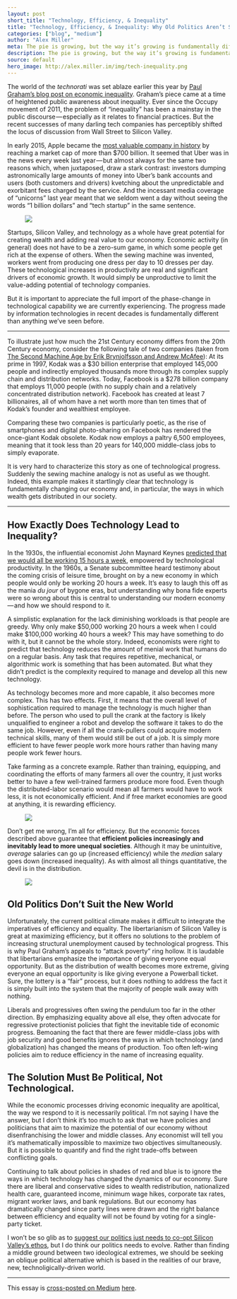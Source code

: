 ```yaml
---
layout: post
short_title: "Technology, Efficiency, & Inequality"
title: "Technology, Efficiency, & Inequality: Why Old Politics Aren’t Suited for the New World"
categories: ["blog", "medium"]
author: "Alex Miller"
meta: The pie is growing, but the way it’s growing is fundamentally different than ever before — and our politics need to evolve accordingly.
description: The pie is growing, but the way it’s growing is fundamentally different than ever before — and our politics need to evolve accordingly.
source: default
hero_image: http://alex.miller.im/img/tech-inequality.png
---
```



The world of the *technorati* was set ablaze earlier this year by [Paul Graham’s blog post on economic inequality](http://paulgraham.com/ineq.html). Graham’s piece came at a time of heightened public awareness about inequality.  Ever since the Occupy movement of 2011, the problem of “inequality” has been a mainstay in the public discourse — especially as it relates to financial practices. But the recent successes of many darling tech companies has perceptibly shifted the locus of discussion from Wall Street to Silicon Valley.

In early 2015, Apple became the [most valuable company in history](http://fortune.com/2015/02/10/apple-the-first-700-billion-company/) by reaching a market cap of more than $700 billion. It seemed that Uber was in the news every week last year — but almost always for the same two reasons which, when juxtaposed, draw a stark contrast: investors dumping astronomically large amounts of money into Uber’s bank accounts and users (both customers and drivers) kvetching about the unpredictable and exorbitant fees charged by the service. And the incessant media coverage of “unicorns” last year meant that we seldom went a day without seeing the words “1 billion dollars” and “tech startup” in the same sentence.

<figure>
<img src="http://alex.miller.im/img/three-comma.jpeg">
</figure>

Startups, Silicon Valley, and technology as a whole have great potential for creating wealth and adding real value to our economy. Economic activity (in general) does not have to be a zero-sum game, in which some people get rich at the expense of others. When the sewing machine was invented, workers went from producing one dress per day to 10 dresses per day. These technological increases in productivity are real and significant drivers of economic growth. It would simply be unproductive to limit the value-adding potential of technology companies.

But it is important to appreciate the full import of the phase-change in technological capability we are currently experiencing. The progress made by information technologies in recent decades is fundamentally different than anything we’ve seen before.

---

To illustrate just how much the 21st Century economy differs from the 20th Century economy, consider the following tale of two companies (taken from [The Second Machine Age by Erik Brynjolfsson and Andrew McAfee](http://www.amazon.com/The-Second-Machine-Age-Technologies/dp/0393239357)): At its prime in 1997, Kodak was a $30 billion enterprise that employed 145,000 people and indirectly employed thousands more through its complex supply chain and distribution networks. Today, Facebook is a $278 billion company that employs 11,000 people (with no supply chain and a relatively concentrated distribution network). Facebook has created at least 7 billionaires, all of whom have a net worth more than ten times that of Kodak’s founder and wealthiest employee.

Comparing these two companies is particularly poetic, as the rise of smartphones and digital photo-sharing on Facebook has rendered the once-giant Kodak obsolete. Kodak now employs a paltry 6,500 employees, meaning that it took less than 20 years for 140,000 middle-class jobs to simply evaporate.

It is very hard to characterize this story as one of technological progress. Suddenly the sewing machine analogy is not as useful as we thought. Indeed, this example makes it startlingly clear that technology is fundamentally changing our economy and, in particular, the ways in which wealth gets distributed in our society.

---

## How Exactly Does Technology Lead to Inequality? 

In the 1930s, the influential economist John Maynard Keynes [predicted that we would all be working 15 hours a week](http://www.npr.org/2015/08/13/432122637/keynes-predicted-we-would-be-working-15-hour-weeks-why-was-he-so-wrong), empowered by technological productivity. In the 1960s, a Senate subcommittee heard testimony about the coming crisis of leisure time, brought on by a new economy in which people would only be working 20 hours a week. It’s easy to laugh this off as the mania *du jour* of bygone eras, but understanding why bona fide experts were so wrong about this is central to understanding our modern economy — and how we should respond to it.

A simplistic explanation for the lack diminishing workloads is that people are greedy. Why only make $50,000 working 20 hours a week when I could make $100,000 working 40 hours a week? This may have something to do with it, but it cannot be the whole story. Indeed, economists were right to predict that technology reduces the amount of menial work that humans do on a regular basis. Any task that requires repetitive, mechanical, or algorithmic work is something that has been automated. But what they didn’t predict is the complexity required to manage and develop all this new technology. 

As technology becomes more and more capable, it also becomes more complex. This has two effects. First, it means that the overall level of sophistication required to manage the technology is much higher than before. The person who used to pull the crank at the factory is likely unqualified to engineer a robot and develop the software it takes to do the same job. However, even if all the crank-pullers could acquire modern technical skills, many of them would still be out of a job. It is simply more efficient to have fewer people work more hours rather than having many people work fewer hours. 

Take farming as a concrete example. Rather than training, equipping, and coordinating the efforts of many farmers all over the country, it just works better to have a few well-trained farmers produce more food. Even though the distributed-labor  scenario would mean all farmers would have to work less, it is not economically efficient. And if free market economies are good at anything, it is rewarding efficiency.

<figure>
	<a href="http://www.vox.com/2014/10/29/7083837/daylight-saving-time-year-round">
		<img src="http://alex.miller.im/img/agriculture-decline.png">
	</a>
</figure>


Don’t get me wrong, I’m all for efficiency. But the economic forces described above guarantee that **efficient policies increasingly and inevitably lead to more unequal societies**. Although it may be unintuitive, *average* salaries can go up (increased efficiency) while the *median* salary goes down (increased inequality). As with almost all things quantitative, the devil is in the distribution.

<figure>
	<a href="http://www.ft.com/intl/cms/s/98ce14ee-99a6-11e5-95c7-d47aa298f769,Authorised=false.html?siteedition=uk&_i_location=http%3A%2F%2Fwww.ft.com%2Fcms%2Fs%2F0%2F98ce14ee-99a6-11e5-95c7-d47aa298f769.html%3Fsiteedition%3Duk&_i_referer=http%3A%2F%2Ffee.org%2Ff078fb030247f6d94942b35dd6e6993e&classification=conditional_standard&iab=barrier-app#axzz3uFSaiEnG">
		<img src="http://alex.miller.im/img/ineq.gif">
	</a>
</figure>

## Old Politics Don’t Suit the New World 

Unfortunately, the current political climate makes it difficult to integrate the imperatives of efficiency and equality. The libertarianism of Silicon Valley is great at maximizing efficiency, but it offers no solutions to the problem of increasing structural unemployment caused by technological progress. This is why Paul Graham’s appeals to “attack poverty” ring hollow. It is laudable that libertarians emphasize the importance of giving everyone equal opportunity. But as the distribution of wealth becomes more extreme, giving everyone an equal opportunity is like giving everyone a Powerball ticket. Sure, the lottery is a “fair” process, but it does nothing to address the fact it is simply built into the system that the majority of people walk away with nothing.

Liberals and progressives often swing the pendulum too far in the other direction. By emphasizing equality above all else, they often advocate for regressive protectionist policies that fight the inevitable tide of economic progress. Bemoaning the fact that there are fewer middle-class jobs with job security and good benefits ignores the ways in which technology (and globalization) has changed the means of production. Too often left-wing policies aim to reduce efficiency in the name of increasing equality.

## The Solution Must Be Political, Not Technological.

While the economic processes driving economic inequality are apolitical, the way we respond to it is necessarily political. I’m not saying I have the answer, but I don’t think it’s too much to ask that we have policies and politicians that aim to maximize the potential of our economy without disenfranchising the lower and middle classes. Any economist will tell you it’s mathematically impossible to maximize two objectives simultaneously. But it is possible to quantify and find the right trade-offs between conflicting goals.

Continuing to talk about policies in shades of red and blue is to ignore the ways in which technology has changed the dynamics of our economy. Sure there are liberal and conservative sides to wealth redistribution, nationalized health care, guaranteed income, minimum wage hikes, corporate tax rates, migrant worker laws, and bank regulations. But our economy has dramatically changed since party lines were drawn and the right balance between efficiency and equality will not be found by voting for a single-party ticket.

I won’t be so glib as to [suggest our politics just needs to co-opt Silicon Valley’s ethos](https://medium.com/r/?url=https%3A%2F%2Fhbr.org%2F2014%2F12%2Fdemocratic-capitalism-needs-design-thinking), but I do think our politics needs to evolve. Rather than finding a middle ground between two ideological extremes, we should be seeking an oblique political alternative which is based in the realities of our brave, new, technoligically-driven world.

---

This essay is [cross-posted on Medium](http://alex.miller.im/posts/medium-seo-rel-canonical-tag-cross-posting-via-rss/) [here](https://medium.com/@alexpmiller/technology-efficiency-inequality-why-old-politics-arent-suited-for-the-new-world-f5b2925e034e).
